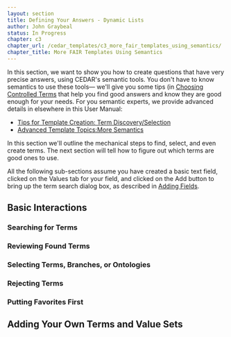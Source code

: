 ```yaml
---
layout: section
title: Defining Your Answers - Dynamic Lists
author: John Graybeal
status: In Progress
chapter: c3
chapter_url: /cedar_templates/c3_more_fair_templates_using_semantics/
chapter_title: More FAIR Templates Using Semantics
---
```


In this section, we want to show you how to create questions 
that have very precise answers, using CEDAR's semantic tools.
You don't have to know semantics to use these tools—
we'll give you some tips (in [Choosing Controlled Terms](https://metadatacenter.github.io/cedar-manual/sections/c3/3_choosing_controlled_terms/) that help you find good answers
and know they are good enough for your needs.
For you semantic experts, we provide advanced details in elsewhere in this User Manual:

* [Tips for Template Creation: Term Discovery/Selection](https://metadatacenter.github.io/cedar-manual/sections/c5/term_discovery_selection/)
* [Advanced Template Topics:More Semantics](https://metadatacenter.github.io/cedar-manual/sections/c4/more_semantics/)

In this section we'll outline the mechanical steps to find, select, and even create terms. 
The next section will tell how to figure out which terms are good ones to use.

All the following sub-sections assume you have created a basic text field, 
clicked on the Values tab for your field,
and clicked on the Add button to bring up the term search dialog box, 
as described in [Adding Fields](https://metadatacenter.github.io/cedar-manual/sections/c2/2_adding_fields/).

## Basic Interactions

### Searching for Terms


### Reviewing Found Terms


### Selecting Terms, Branches, or Ontologies


### Rejecting Terms


### Putting Favorites First

## Adding Your Own Terms and Value Sets
